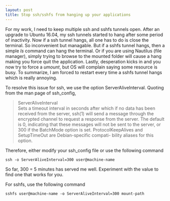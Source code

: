 ```yaml
---
layout: post
title: Stop ssh/sshfs from hanging up your applications
---
```


For my work, I need to keep multiple ssh and sshfs tunnels open. After an
upgrade to Ubuntu 16.04, my ssh tunnels started to hang after some period
of inactivity. Now if a ssh tunnel hangs, all one has to do is close the
terminal. So inconvenient but managable. But if a sshfs tunnel hangs, then a
simple _ls_ command can hang
the terminal. Or if you are using Nautilus (file manager), simply trying
to browse to the mounted folder will cause a hang making you force quit
the application. Lastly, desperation kicks in and you now try to force a
_umount_, but OS will complain saying some resource is busy.
To summarize, I am forced to restart every time a sshfs tunnel hangs which
is really annoying.

To resolve this issue for ssh, we use the option ServerAliveInterval. Quoting
from the man page of ssh_config,
> ServerAliveInterval  
> Sets a timeout interval in seconds after which if no data has
been received from the server, ssh(1) will send a message through
the encrypted channel to request a response from the server. The
default is 0, indicating that these messages will not be sent to
the server, or 300 if the BatchMode option is set.
ProtocolKeepAlives and SetupTimeOut are Debian-specific compati-
bility aliases for this option.

Therefore, either modify your ssh_config file or use the following command

```
ssh -o ServerAliveInterval=300 user@machine-name
```

So far, 300 = 5 minutes has served me well. Experiment with the value to find
one that works for you.

For sshfs, use the following command

```
sshfs user@machine-name -o ServerAliveInterval=300 mount-path
```
